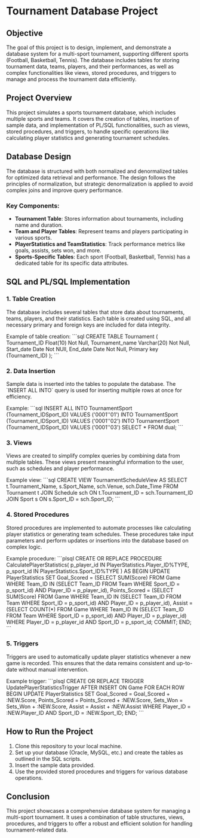 # Tournament Database Project

## Objective
The goal of this project is to design, implement, and demonstrate a database system for a multi-sport tournament, supporting different sports (Football, Basketball, Tennis). The database includes tables for storing tournament data, teams, players, and their performances, as well as complex functionalities like views, stored procedures, and triggers to manage and process the tournament data efficiently.

## Project Overview
This project simulates a sports tournament database, which includes multiple sports and teams. It covers the creation of tables, insertion of sample data, and implementation of PL/SQL functionalities, such as views, stored procedures, and triggers, to handle specific operations like calculating player statistics and generating tournament schedules.

## Database Design
The database is structured with both normalized and denormalized tables for optimized data retrieval and performance. The design follows the principles of normalization, but strategic denormalization is applied to avoid complex joins and improve query performance.

### Key Components:
- **Tournament Table**: Stores information about tournaments, including name and duration.
- **Team and Player Tables**: Represent teams and players participating in various sports.
- **PlayerStatistics and TeamStatistics**: Track performance metrics like goals, assists, sets won, and more.
- **Sports-Specific Tables**: Each sport (Football, Basketball, Tennis) has a dedicated table for its specific data attributes.

## SQL and PL/SQL Implementation

### 1. Table Creation
The database includes several tables that store data about tournaments, teams, players, and their statistics. Each table is created using SQL, and all necessary primary and foreign keys are included for data integrity.

Example of table creation:
\`\`\`sql
CREATE TABLE Tournament (
    Tournament_ID Float(10) Not Null,
    Tournament_name Varchar(20) Not Null,
    Start_date Date Not NUll,
    End_date Date Not Null,
    Primary key (Tournament_ID)
);
\`\`\`

### 2. Data Insertion
Sample data is inserted into the tables to populate the database. The \`INSERT ALL INTO\` query is used for inserting multiple rows at once for efficiency.

Example:
\`\`\`sql
INSERT ALL
INTO TournamentSport (Tournament_IDSport_ID) VALUES ('0001''01')
INTO TournamentSport (Tournament_IDSport_ID) VALUES ('0001''02')
INTO TournamentSport (Tournament_IDSport_ID) VALUES ('0001''03')
SELECT * FROM dual;
\`\`\`

### 3. Views
Views are created to simplify complex queries by combining data from multiple tables. These views present meaningful information to the user, such as schedules and player performance.

Example view:
\`\`\`sql
CREATE VIEW TournamentScheduleView AS
SELECT t.Tournament_Name, s.Sport_Name, sch.Venue, sch.Date_Time
FROM Tournament t
JOIN Schedule sch ON t.Tournament_ID = sch.Tournament_ID
JOIN Sport s ON s.Sport_ID = sch.Sport_ID;
\`\`\`

### 4. Stored Procedures
Stored procedures are implemented to automate processes like calculating player statistics or generating team schedules. These procedures take input parameters and perform updates or insertions into the database based on complex logic.

Example procedure:
\`\`\`plsql
CREATE OR REPLACE PROCEDURE CalculatePlayerStatistics(
  p_player_id IN PlayerStatistics.Player_ID%TYPE,
  p_sport_id IN PlayerStatistics.Sport_ID%TYPE
) AS
BEGIN
  UPDATE PlayerStatistics
  SET Goal_Scored = (SELECT SUM(Score) FROM Game WHERE Team_ID IN (SELECT Team_ID FROM Team WHERE Sport_ID = p_sport_id) AND Player_ID = p_player_id),
      Points_Scored = (SELECT SUM(Score) FROM Game WHERE Team_ID IN (SELECT Team_ID FROM Team WHERE Sport_ID = p_sport_id) AND Player_ID = p_player_id),
      Assist = (SELECT COUNT(*) FROM Game WHERE Team_ID IN (SELECT Team_ID FROM Team WHERE Sport_ID = p_sport_id) AND Player_ID = p_player_id)
  WHERE Player_ID = p_player_id AND Sport_ID = p_sport_id;
  COMMIT;
END;
\`\`\`

### 5. Triggers
Triggers are used to automatically update player statistics whenever a new game is recorded. This ensures that the data remains consistent and up-to-date without manual intervention.

Example trigger:
\`\`\`plsql
CREATE OR REPLACE TRIGGER UpdatePlayerStatisticsTrigger
AFTER INSERT ON Game
FOR EACH ROW
BEGIN
  UPDATE PlayerStatistics
  SET Goal_Scored = Goal_Scored + :NEW.Score,
      Points_Scored = Points_Scored + :NEW.Score,
      Sets_Won = Sets_Won + :NEW.Score,
      Assist = Assist + :NEW.Assist
  WHERE Player_ID = :NEW.Player_ID AND Sport_ID = :NEW.Sport_ID;
END;
\`\`\`

## How to Run the Project
1. Clone this repository to your local machine.
2. Set up your database (Oracle, MySQL, etc.) and create the tables as outlined in the SQL scripts.
3. Insert the sample data provided.
4. Use the provided stored procedures and triggers for various database operations.

## Conclusion
This project showcases a comprehensive database system for managing a multi-sport tournament. It uses a combination of table structures, views, procedures, and triggers to offer a robust and efficient solution for handling tournament-related data.

